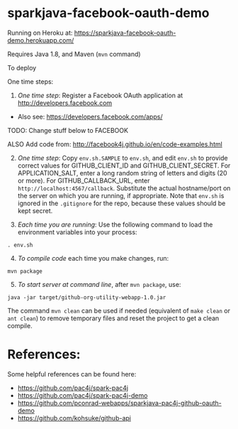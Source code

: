 # sparkjava-facebook-oauth-demo

Running on Heroku at: https://sparkjava-facebook-oauth-demo.herokuapp.com/

Requires Java 1.8, and Maven (`mvn` command)

To deploy

One time steps:

1.  *One time step*: Register a Facebook OAuth application at <http://developers.facebook.com>
   * Also see: <https://developers.facebook.com/apps/>

TODO: Change stuff below to FACEBOOK

ALSO Add code from: http://facebook4j.github.io/en/code-examples.html

2.  *One time step*:
   Copy `env.sh.SAMPLE` to `env.sh`, and edit `env.sh`
   to provide correct values
   for GITHUB_CLIENT_ID and GITHUB_CLIENT_SECRET.  For APPLICATION_SALT,
   enter a long random string of letters and digits (20 or more).
   For GITHUB_CALLBACK_URL, enter `http://localhost:4567/callback`.
   Substitute the actual hostname/port on the server on which you are
   running, if appropriate.   Note that `env.sh` is ignored in the `.gitignore`
   for the repo, because these values should be kept secret.

3.  *Each time you are running*: Use the following command to load the
   environment variables into your process:

   ```
   . env.sh
   ```

4.  *To compile code* each time you make changes, run:

   ```
   mvn package
   ```

5.  *To start server at command line*, after `mvn package`, use:

   ```
   java -jar target/github-org-utility-webapp-1.0.jar
   ```

The command `mvn clean` can be used if needed (equivalent of `make clean`
or `ant clean`) to remove temporary files and reset the project to get a clean
compile.

# References:

Some helpful references can be found here:

* https://github.com/pac4j/spark-pac4j
* https://github.com/pac4j/spark-pac4j-demo
* https://github.com/pconrad-webapps/sparkjava-pac4j-github-oauth-demo
* https://github.com/kohsuke/github-api

